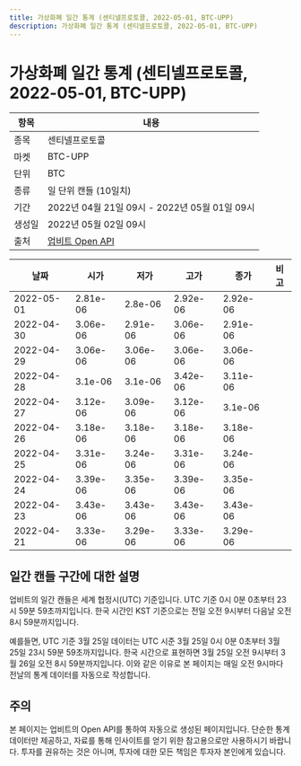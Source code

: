 ```yaml
---
title: 가상화폐 일간 통계 (센티넬프로토콜, 2022-05-01, BTC-UPP)
description: 가상화폐 일간 통계 (센티넬프로토콜, 2022-05-01, BTC-UPP)
---
```



가상화폐 일간 통계 (센티넬프로토콜, 2022-05-01, BTC-UPP)
===

|항목|내용|
|--|--|
|종목|센티넬프로토콜|
|마켓|BTC-UPP|
|단위|BTC|
|종류|일 단위 캔들 (10일치)|
|기간|2022년 04월 21일 09시 - 2022년 05월 01일 09시|
|생성일|2022년 05월 02일 09시|
|출처|[업비트 Open API](https://docs.upbit.com)|


|날짜|시가|저가|고가|종가|비고|
|--|--|--|--|--|--|
|2022-05-01|2.81e-06|2.8e-06|2.92e-06|2.92e-06|    |
|2022-04-30|3.06e-06|2.91e-06|3.06e-06|2.91e-06|    |
|2022-04-29|3.06e-06|3.06e-06|3.06e-06|3.06e-06|    |
|2022-04-28|3.1e-06|3.1e-06|3.42e-06|3.11e-06|    |
|2022-04-27|3.12e-06|3.09e-06|3.12e-06|3.1e-06|    |
|2022-04-26|3.18e-06|3.18e-06|3.18e-06|3.18e-06|    |
|2022-04-25|3.31e-06|3.24e-06|3.31e-06|3.24e-06|    |
|2022-04-24|3.39e-06|3.35e-06|3.39e-06|3.35e-06|    |
|2022-04-23|3.43e-06|3.43e-06|3.43e-06|3.43e-06|    |
|2022-04-21|3.33e-06|3.29e-06|3.33e-06|3.29e-06|    |


일간 캔들 구간에 대한 설명
---


업비트의 일간 캔들은 세계 협정시(UTC) 기준입니다. 
UTC 기준 0시 0분 0초부터 23시 59분 59초까지입니다. 
한국 시간인 KST 기준으로는 전일 오전 9시부터 다음날 오전 8시 59분까지입니다. 


예를들면, UTC 기준 3월 25일 데이터는 UTC 시준 3월 25일 0시 0분 0초부터 3월 25일 23시 59분 59초까지입니다. 
한국 시간으로 표현하면 3월 25일 오전 9시부터 3월 26일 오전 8시 59분까지입니다. 
이와 같은 이유로 본 페이지는 매일 오전 9시마다 전날의 통계 데이터를 자동으로 작성합니다. 


주의
---


본 페이지는 업비트의 Open API를 통하여 자동으로 생성된 페이지입니다. 
단순한 통계 데이터만 제공하고, 자료를 통해 인사이트를 얻기 위한 참고용으로만 사용하시기 바랍니다. 
투자를 권유하는 것은 아니며, 투자에 대한 모든 책임은 투자자 본인에게 있습니다. 
